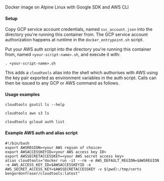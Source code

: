 Docker image on Alpine Linux with Google SDK and AWS CLI

#### Setup

Copy GCP service account credentials, named `svc_account.json` into the directory you're running this container from.
The GCP service account authorization happens at runtime in the `docker_entrypoint.sh` script.

Put your AWS auth script into the directory you're running this container from, named `<your-script-name>.sh`, 
and execute it with: 

```
. <your-script-name>.sh
```
This adds a `cloudtools` alias into the shell which authorises with AWS using the key pair exported as environment variables in the auth script. Calls can then be issued to any GCP or AWS command as follows. 


#### Usage examples

```
cloudtools gsutil ls --help
```
```
cloudtools aws s3 ls 
```
```
cloudtools gcloud auth list
```

#### Example AWS auth and alias script
```
#!/bin/bash
export AWSREGION=<your AWS region of choice>
export AWSACCESSKEYID=<your AWS access key ID>
export AWSSECRETACCESSKEY=<your AWS secret access key>
alias cloudtools="docker run -it --rm -e AWS_DEFAULT_REGION=$AWSREGION -e AWS_ACCESS_KEY_ID=$AWSACCESSKEYID -e AWS_SECRET_ACCESS_KEY=$AWSSECRETACCESSKEY -v $(pwd):/tmp/certs bengordonfraser/cloudtools:latest"
```


